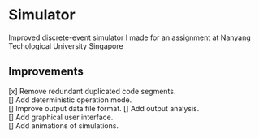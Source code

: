 # Simulator
Improved discrete-event simulator I made for an assignment at Nanyang Techological University Singapore

## Improvements
[x] Remove redundant duplicated code segments.  
[] Add deterministic operation mode.  
[] Improve output data file format. 
[] Add output analysis.   
[] Add graphical user interface.  
[] Add animations of simulations.

